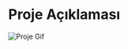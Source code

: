 # Proje Açıklaması

![Proje Gif](https://github.com/ademgencer/proje1/blob/master/Yaz%C4%B1l%C4%B1m%20%C3%96devi%201.gif)
